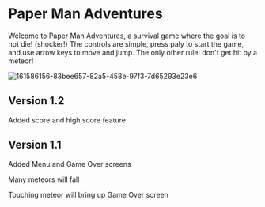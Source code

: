 # Paper Man Adventures
Welcome to Paper Man Adventures, a survival game where the goal is to not die! (shocker!) The controls are simple, press paly to start the game, and use arrow keys to move and jump. The only other rule: don't get hit by a meteor!

![161586156-83bee657-82a5-458e-97f3-7d65293e23e6](https://user-images.githubusercontent.com/61213336/161866781-93d74fde-9b49-4a0a-94c6-68faff65cf92.PNG)

## Version 1.2
Added score and high score feature

## Version 1.1
Added Menu and Game Over screens

Many meteors will fall

Touching meteor will bring up Game Over screen
